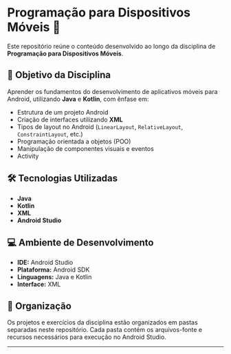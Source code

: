 # Programação para Dispositivos Móveis 📱

Este repositório reúne o conteúdo desenvolvido ao longo da disciplina de **Programação para Dispositivos Móveis**.

## 🎯 Objetivo da Disciplina

Aprender os fundamentos do desenvolvimento de aplicativos móveis para Android, utilizando **Java** e **Kotlin**, com ênfase em:

- Estrutura de um projeto Android
- Criação de interfaces utilizando **XML**
- Tipos de layout no Android (`LinearLayout`, `RelativeLayout`, `ConstraintLayout`, etc.)
- Programação orientada a objetos (POO)
- Manipulação de componentes visuais e eventos
- Activity

## 🛠️ Tecnologias Utilizadas

- **Java**
- **Kotlin**
- **XML**
- **Android Studio**

## 💻 Ambiente de Desenvolvimento

- **IDE:** Android Studio
- **Plataforma:** Android SDK
- **Linguagens:** Java e Kotlin
- **Interface:** XML

## 📁 Organização

Os projetos e exercícios da disciplina estão organizados em pastas separadas neste repositório. Cada pasta contém os arquivos-fonte e recursos necessários para execução no Android Studio.

---

